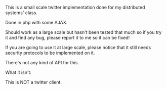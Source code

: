 This is a small scale twitter implementation done for my distributed systems' class.

Done in php with some AJAX.

Should work as a large scale but hasn't been tested that much so if you try it and find any bug, please report it to me so it can be fixed!

If you are going to use it at large scale, please notice that it still needs security protocols to be implemented on it.

There's not any kind of API for this.

What it isn't:

This is NOT a twitter client.